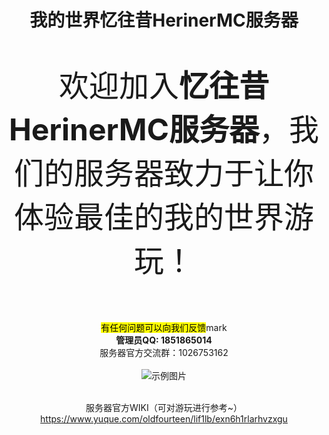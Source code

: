 
<div align="center">

# 我的世界忆往昔HerinerMC服务器
  <p style="font-size: 48px;">欢迎加入<strong>忆往昔HerinerMC服务器</strong>，我们的服务器致力于让你体验最佳的我的世界游玩！</p>
<br><mark>有任何问题可以向我们反馈</mark>mark
<br><strong>管理员QQ: 1851865014</strong>
    <br>服务器官方交流群：1026753162
<br>
<br>
<img src="https://i.imgur.com/pM5JUDS.png" alt="示例图片">


<br>服务器官方WIKI（可对游玩进行参考~）
https://www.yuque.com/oldfourteen/lif1lb/exn6h1rlarhvzxgu


</div>
